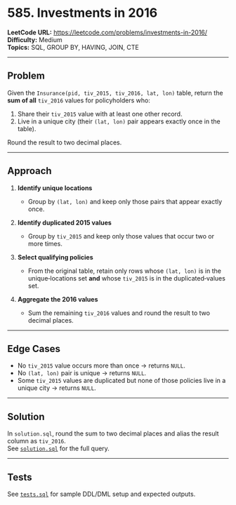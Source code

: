 # 585. Investments in 2016

**LeetCode URL:** https://leetcode.com/problems/investments-in-2016/  
**Difficulty:** Medium  
**Topics:** SQL, GROUP BY, HAVING, JOIN, CTE

---

## Problem  
Given the `Insurance(pid, tiv_2015, tiv_2016, lat, lon)` table, return the **sum of all** `tiv_2016` values for policyholders who:  
1. Share their `tiv_2015` value with at least one other record.  
2. Live in a unique city (their `(lat, lon)` pair appears exactly once in the table).  

Round the result to two decimal places.

---

## Approach

1. **Identify unique locations**  
   - Group by `(lat, lon)` and keep only those pairs that appear exactly once.

2. **Identify duplicated 2015 values**  
   - Group by `tiv_2015` and keep only those values that occur two or more times.

3. **Select qualifying policies**  
   - From the original table, retain only rows whose `(lat, lon)` is in the unique‐locations set **and** whose `tiv_2015` is in the duplicated‐values set.

4. **Aggregate the 2016 values**  
   - Sum the remaining `tiv_2016` values and round the result to two decimal places.

---

## Edge Cases  
- No `tiv_2015` value occurs more than once → returns `NULL`.  
- No `(lat, lon)` pair is unique → returns `NULL`.  
- Some `tiv_2015` values are duplicated but none of those policies live in a unique city → returns `NULL`.

---

## Solution  
In `solution.sql`, round the sum to two decimal places and alias the result column as `tiv_2016`.  
See [`solution.sql`](./solution.sql) for the full query.

---

## Tests  
See [`tests.sql`](./tests.sql) for sample DDL/DML setup and expected outputs.  
